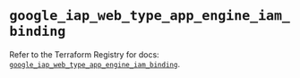 # `google_iap_web_type_app_engine_iam_binding`

Refer to the Terraform Registry for docs: [`google_iap_web_type_app_engine_iam_binding`](https://registry.terraform.io/providers/hashicorp/google-beta/5.43.1/docs/resources/google_iap_web_type_app_engine_iam_binding).

